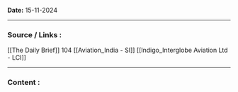 
**Date:** 15-11-2024

---
### Source / Links : 
[[The Daily Brief]] 104
[[Aviation_India - SI]]
[[Indigo_Interglobe Aviation Ltd - LCI]]



---
### Content : 



